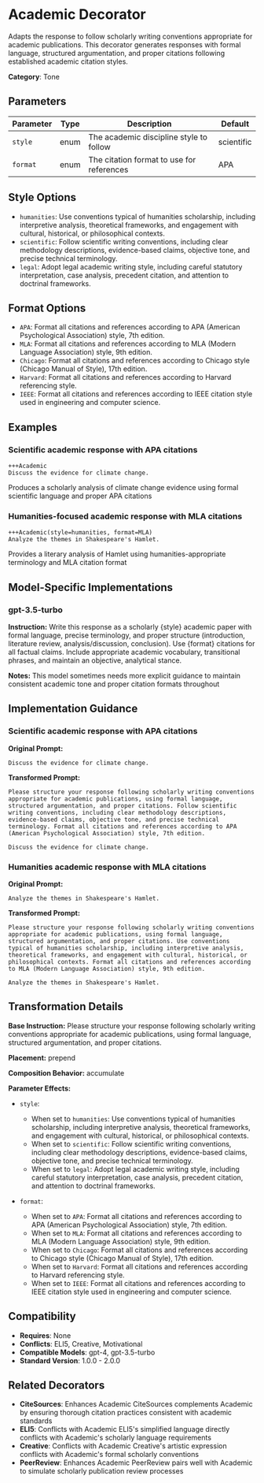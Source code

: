 # Academic Decorator

Adapts the response to follow scholarly writing conventions appropriate for academic publications. This decorator generates responses with formal language, structured argumentation, and proper citations following established academic citation styles.

**Category**: Tone

## Parameters

| Parameter | Type | Description | Default |
|-----------|------|-------------|--------|
| `style` | enum | The academic discipline style to follow | scientific |
| `format` | enum | The citation format to use for references | APA |

## Style Options

- `humanities`: Use conventions typical of humanities scholarship, including interpretive analysis, theoretical frameworks, and engagement with cultural, historical, or philosophical contexts.
- `scientific`: Follow scientific writing conventions, including clear methodology descriptions, evidence-based claims, objective tone, and precise technical terminology.
- `legal`: Adopt legal academic writing style, including careful statutory interpretation, case analysis, precedent citation, and attention to doctrinal frameworks.

## Format Options

- `APA`: Format all citations and references according to APA (American Psychological Association) style, 7th edition.
- `MLA`: Format all citations and references according to MLA (Modern Language Association) style, 9th edition.
- `Chicago`: Format all citations and references according to Chicago style (Chicago Manual of Style), 17th edition.
- `Harvard`: Format all citations and references according to Harvard referencing style.
- `IEEE`: Format all citations and references according to IEEE citation style used in engineering and computer science.

## Examples

### Scientific academic response with APA citations

```
+++Academic
Discuss the evidence for climate change.
```

Produces a scholarly analysis of climate change evidence using formal scientific language and proper APA citations

### Humanities-focused academic response with MLA citations

```
+++Academic(style=humanities, format=MLA)
Analyze the themes in Shakespeare's Hamlet.
```

Provides a literary analysis of Hamlet using humanities-appropriate terminology and MLA citation format

## Model-Specific Implementations

### gpt-3.5-turbo

**Instruction:** Write this response as a scholarly {style} academic paper with formal language, precise terminology, and proper structure (introduction, literature review, analysis/discussion, conclusion). Use {format} citations for all factual claims. Include appropriate academic vocabulary, transitional phrases, and maintain an objective, analytical stance.

**Notes:** This model sometimes needs more explicit guidance to maintain consistent academic tone and proper citation formats throughout


## Implementation Guidance

### Scientific academic response with APA citations

**Original Prompt:**
```
Discuss the evidence for climate change.
```

**Transformed Prompt:**
```
Please structure your response following scholarly writing conventions appropriate for academic publications, using formal language, structured argumentation, and proper citations. Follow scientific writing conventions, including clear methodology descriptions, evidence-based claims, objective tone, and precise technical terminology. Format all citations and references according to APA (American Psychological Association) style, 7th edition.

Discuss the evidence for climate change.
```

### Humanities academic response with MLA citations

**Original Prompt:**
```
Analyze the themes in Shakespeare's Hamlet.
```

**Transformed Prompt:**
```
Please structure your response following scholarly writing conventions appropriate for academic publications, using formal language, structured argumentation, and proper citations. Use conventions typical of humanities scholarship, including interpretive analysis, theoretical frameworks, and engagement with cultural, historical, or philosophical contexts. Format all citations and references according to MLA (Modern Language Association) style, 9th edition.

Analyze the themes in Shakespeare's Hamlet.
```

## Transformation Details

**Base Instruction:** Please structure your response following scholarly writing conventions appropriate for academic publications, using formal language, structured argumentation, and proper citations.

**Placement:** prepend

**Composition Behavior:** accumulate

**Parameter Effects:**

- `style`:
  - When set to `humanities`: Use conventions typical of humanities scholarship, including interpretive analysis, theoretical frameworks, and engagement with cultural, historical, or philosophical contexts.
  - When set to `scientific`: Follow scientific writing conventions, including clear methodology descriptions, evidence-based claims, objective tone, and precise technical terminology.
  - When set to `legal`: Adopt legal academic writing style, including careful statutory interpretation, case analysis, precedent citation, and attention to doctrinal frameworks.

- `format`:
  - When set to `APA`: Format all citations and references according to APA (American Psychological Association) style, 7th edition.
  - When set to `MLA`: Format all citations and references according to MLA (Modern Language Association) style, 9th edition.
  - When set to `Chicago`: Format all citations and references according to Chicago style (Chicago Manual of Style), 17th edition.
  - When set to `Harvard`: Format all citations and references according to Harvard referencing style.
  - When set to `IEEE`: Format all citations and references according to IEEE citation style used in engineering and computer science.

## Compatibility

- **Requires**: None
- **Conflicts**: ELI5, Creative, Motivational
- **Compatible Models**: gpt-4, gpt-3.5-turbo
- **Standard Version**: 1.0.0 - 2.0.0

## Related Decorators

- **CiteSources**: Enhances Academic CiteSources complements Academic by ensuring thorough citation practices consistent with academic standards
- **ELI5**: Conflicts with Academic ELI5's simplified language directly conflicts with Academic's scholarly language requirements
- **Creative**: Conflicts with Academic Creative's artistic expression conflicts with Academic's formal scholarly conventions
- **PeerReview**: Enhances Academic PeerReview pairs well with Academic to simulate scholarly publication review processes
